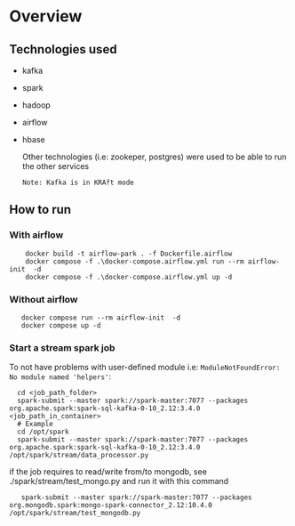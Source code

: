 # Overview

## Technologies used

- kafka
- spark
- hadoop
- airflow
- hbase

  Other technologies (i.e: zookeper, postgres) were used to be able to run the other services

  `Note: Kafka is in KRAft mode`

## How to run

### With airflow

```
    docker build -t airflow-park . -f Dockerfile.airflow
    docker compose -f .\docker-compose.airflow.yml run --rm airflow-init  -d
    docker compose -f .\docker-compose.airflow.yml up -d
```

### Without airflow

```
   docker compose run --rm airflow-init  -d
   docker compose up -d
```

### Start a stream spark job

To not have problems with user-defined module i.e: `ModuleNotFoundError: No module named 'helpers'`:

```
  cd <job_path_folder>
  spark-submit --master spark://spark-master:7077 --packages org.apache.spark:spark-sql-kafka-0-10_2.12:3.4.0 <job_path_in_container>
  # Example
  cd /opt/spark
  spark-submit --master spark://spark-master:7077 --packages org.apache.spark:spark-sql-kafka-0-10_2.12:3.4.0 /opt/spark/stream/data_processor.py
```

if the job requires to read/write from/to mongodb, see ./spark/stream/test_mongo.py and run it with this command

```
   spark-submit --master spark://spark-master:7077 --packages org.mongodb.spark:mongo-spark-connector_2.12:10.4.0 /opt/spark/stream/test_mongodb.py
```
